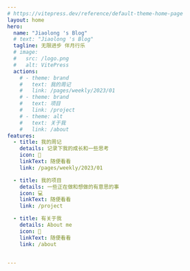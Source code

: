 ```yaml
---
# https://vitepress.dev/reference/default-theme-home-page
layout: home
hero:
  name: "Jiaolong 's Blog"
  # text: "Jiaolong 's Blog"
  tagline: 无限进步 伴月行乐
  # image:
  #   src: /logo.png
  #   alt: VitePress
  actions:
    # - theme: brand
    #   text: 我的周记
    #   link: /pages/weekly/2023/01
    # - theme: brand
    #   text: 项目
    #   link: /project
    # - theme: alt
    #   text: 关于我
    #   link: /about
features:
  - title: 我的周记
    details: 记录下我的成长和一些思考
    icon: 📃
    linkText: 随便看看
    link: /pages/weekly/2023/01

  - title: 我的项目
    details: 一些正在做和想做的有意思的事
    icon: 💻
    linkText: 随便看看
    link: /project

  - title: 有关于我
    details: About me
    icon: 👀
    linkText: 随便看看
    link: /about


---
```


